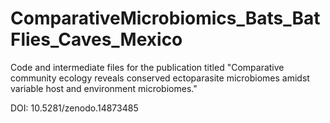 # ComparativeMicrobiomics_Bats_BatFlies_Caves_Mexico
Code and intermediate files for the publication titled "Comparative community ecology reveals conserved ectoparasite microbiomes amidst variable host and environment microbiomes."

DOI: 10.5281/zenodo.14873485
